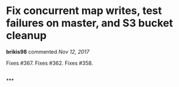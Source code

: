 # Fix concurrent map writes, test failures on master, and S3 bucket cleanup

**brikis98** commented *Nov 12, 2017*

Fixes #367.
Fixes #362.
Fixes #358.


<br />
***



